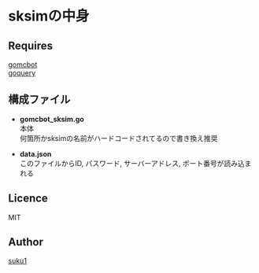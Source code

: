 # **sksimの中身**

## Requires
[gomcbot](https://github.com/Tnze/gomcbot)  
[goquery](https://github.com/PuerkitoBio/goquery)

## 構成ファイル
 - **gomcbot_sksim.go**  
   本体  
   何箇所かsksimの名前がハードコードされてるので書き換え推奨  

 - **data.json**  
   このファイルからID, パスワード, サーバーアドレス, ポート番号が読み込まれる
 
## Licence

MIT

## Author

[suku1](https://github.com/suku1)
